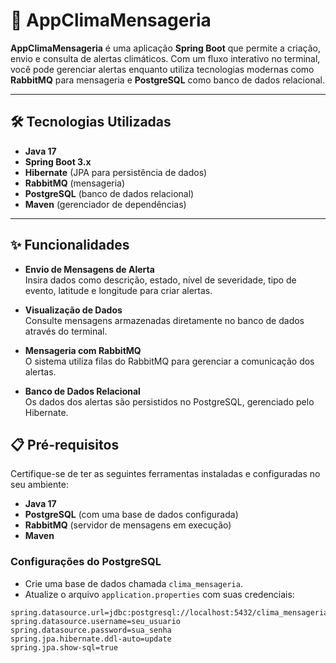 # 🚨 AppClimaMensageria

**AppClimaMensageria** é uma aplicação **Spring Boot** que permite a criação, envio e consulta de alertas climáticos. Com um fluxo interativo no terminal, você pode gerenciar alertas enquanto utiliza tecnologias modernas como **RabbitMQ** para mensageria e **PostgreSQL** como banco de dados relacional.

---

## 🛠️ Tecnologias Utilizadas

- **Java 17**  
- **Spring Boot 3.x**  
- **Hibernate** (JPA para persistência de dados)  
- **RabbitMQ** (mensageria)  
- **PostgreSQL** (banco de dados relacional)  
- **Maven** (gerenciador de dependências)  

---

## ✨ Funcionalidades

- **Envio de Mensagens de Alerta**  
  Insira dados como descrição, estado, nível de severidade, tipo de evento, latitude e longitude para criar alertas.

- **Visualização de Dados**  
  Consulte mensagens armazenadas diretamente no banco de dados através do terminal.

- **Mensageria com RabbitMQ**  
  O sistema utiliza filas do RabbitMQ para gerenciar a comunicação dos alertas.

- **Banco de Dados Relacional**  
  Os dados dos alertas são persistidos no PostgreSQL, gerenciado pelo Hibernate.


## 📋 Pré-requisitos

Certifique-se de ter as seguintes ferramentas instaladas e configuradas no seu ambiente:

- **Java 17**  
- **PostgreSQL** (com uma base de dados configurada)  
- **RabbitMQ** (servidor de mensagens em execução)  
- **Maven**  

### Configurações do PostgreSQL

- Crie uma base de dados chamada `clima_mensageria`.  
- Atualize o arquivo `application.properties` com suas credenciais:

```properties
spring.datasource.url=jdbc:postgresql://localhost:5432/clima_mensageria
spring.datasource.username=seu_usuario
spring.datasource.password=sua_senha
spring.jpa.hibernate.ddl-auto=update
spring.jpa.show-sql=true
